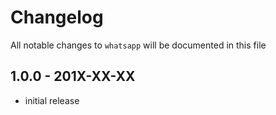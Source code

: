# Changelog

All notable changes to `whatsapp` will be documented in this file

## 1.0.0 - 201X-XX-XX

-   initial release
